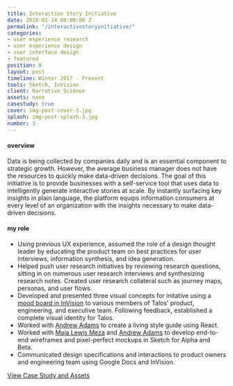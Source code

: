 ```yaml
---
title: Interactive Story Initiative
date: 2018-01-14 00:00:00 Z
permalink: "/interactivestoryinitiative/"
categories:
- user experience research
- user experience design
- user interface design
- featured
position: 0
layout: post
timeline: Winter 2017 - Present
tools: Sketch, InVision
client: Narrative Science
assets: none
casestudy: true
cover: img-post-cover-3.jpg
splash: img-post-splash-3.jpg
number: 3
---
```


<h4 class="heading heading--regular heading--emphasize">overview</h4>
<div class="marker-post-heading"></div>
<p>
	Data is being collected by companies daily and is an essential component to strategic growth. However, the average business manager does not have the resources to quickly make data-driven decisions. The goal of this initiative is to provide businesses with a self-service tool that uses data to intelligently generate interactive stories at scale. By instantly surfacing key insights in plain language, the platform equips information consumers at every level of an organization with the insights necessary to make data-driven decisions. 
</p>

<h4 class="heading heading--regular heading--emphasize post__heading--stacked">my role</h4>
<div class="marker-post-heading"></div>
<ul>
	<li>Using previous UX experience, assumed the role of a design thought leader by educating the product team on best practices for user interviews, information synthesis, and idea generation.</li>
	<li>Helped push user research initiatives by reviewing research questions, sitting in on numerous user research interviews and synthesizing research notes. Created user research collateral such as journey maps, personas, and user flows.</li>
	<li>Developed and presented three visual concepts for initative using a <a href="https://projects.invisionapp.com/boards/4D3I948CJPR/" target="_blank">mood board in InVision</a> to various members of Talos’ product, engineering, and executive team. Following feedback, established a complete visual identity for Talos.</li>
	<li>Worked with <a href="https://www.linkedin.com/in/andrewjadams3/" target="_blank">Andrew Adams</a> to create a living style guide using React.</li>
	<li>Worked with <a href="https://www.linkedin.com/in/maia-lewis-meza/" target="_blank">Maia Lewis Meza</a> and <a href="https://www.linkedin.com/in/andrewjadams3/" target="_blank">Andrew Adams</a> to develop end-to-end wireframes and pixel-perfect mockups in Sketch for Alpha and Beta.</li>
	<li>Communicated design specifications and interactions to product owners and engineering team using Google Docs and InVision.</li>
</ul>

<div class="container__button">
	<a class="button__case-study heading heading--regular heading--emphasize" href="https://www.dropbox.com/s/clezs6n1ojecs8o/Talos_CaseStudy.pdf?dl=0" target="_blank">View Case Study and Assets</a>
</div>





